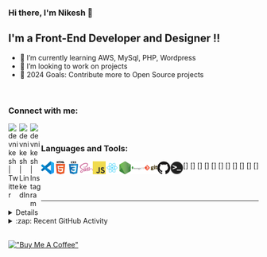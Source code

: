 ### Hi there, I'm Nikesh 👋

## I'm a Front-End Developer and Designer !!

- 🌱 I’m currently learning AWS, MySql, PHP, Wordpress
- 👯 I’m looking to work on projects
- 🥅 2024 Goals: Contribute more to Open Source projects

<br />

### Connect with me:

[<img align="left" alt="devnikesh | Twitter" width="22px" src="https://cdn.jsdelivr.net/npm/simple-icons@v3/icons/twitter.svg" />][twitter]
[<img align="left" alt="devnikesh | LinkedIn" width="22px" src="https://cdn.jsdelivr.net/npm/simple-icons@v3/icons/linkedin.svg" />][linkedin]
[<img align="left" alt="devnikesh | Instagram" width="22px" src="https://cdn.jsdelivr.net/npm/simple-icons@v3/icons/instagram.svg" />][instagram]

<br />

### Languages and Tools:

[<img align="left" alt="Visual Studio Code" width="26px" src="https://raw.githubusercontent.com/github/explore/80688e429a7d4ef2fca1e82350fe8e3517d3494d/topics/visual-studio-code/visual-studio-code.png" />]
[<img align="left" alt="HTML5" width="26px" src="https://raw.githubusercontent.com/github/explore/80688e429a7d4ef2fca1e82350fe8e3517d3494d/topics/html/html.png" />]
[<img align="left" alt="CSS3" width="26px" src="https://raw.githubusercontent.com/github/explore/80688e429a7d4ef2fca1e82350fe8e3517d3494d/topics/css/css.png" />]
[<img align="left" alt="Sass" width="26px" src="https://raw.githubusercontent.com/github/explore/80688e429a7d4ef2fca1e82350fe8e3517d3494d/topics/sass/sass.png" />]
[<img align="left" alt="JavaScript" width="26px" src="https://raw.githubusercontent.com/github/explore/80688e429a7d4ef2fca1e82350fe8e3517d3494d/topics/javascript/javascript.png" />]
[<img align="left" alt="React" width="26px" src="https://raw.githubusercontent.com/github/explore/80688e429a7d4ef2fca1e82350fe8e3517d3494d/topics/react/react.png" />]
[<img align="left" alt="Node.js" width="26px" src="https://raw.githubusercontent.com/github/explore/80688e429a7d4ef2fca1e82350fe8e3517d3494d/topics/nodejs/nodejs.png" />]
[<img align="left" alt="MongoDB" width="26px" src="https://raw.githubusercontent.com/github/explore/80688e429a7d4ef2fca1e82350fe8e3517d3494d/topics/mongodb/mongodb.png" />]
[<img align="left" alt="Git" width="26px" src="https://raw.githubusercontent.com/github/explore/80688e429a7d4ef2fca1e82350fe8e3517d3494d/topics/git/git.png" />]
[<img align="left" alt="GitHub" width="26px" src="https://raw.githubusercontent.com/github/explore/78df643247d429f6cc873026c0622819ad797942/topics/github/github.png" />]
[<img align="left" alt="Terminal" width="26px" src="https://raw.githubusercontent.com/github/explore/80688e429a7d4ef2fca1e82350fe8e3517d3494d/topics/terminal/terminal.png" />]

<br />
<br />

---
<details>
  Contributing to [Food Oasis](https://github.com/hackforla/food-oasis) as a Front End Developer.
  Coding Portfolio Site
</details>



<details>
  <summary>:zap: Recent GitHub Activity</summary>
  
<!--START_SECTION:activity-->
1. 🗣 Commented on [#1208](https://github.com/hackforla/food-oasis/issues/1208) in [hackforla/food-oasis](https://github.com/hackforla/food-oasis/)
2. 🖐 Opened a Pull Request on [#1243](https://github.com/hackforla/food-oasis/pull/1243) in [hackforla/food-oasis](https://github.com/hackforla/food-oasis/)
3. 🗣 Commented on [#1208](https://github.com/hackforla/food-oasis/issues/1208) in [hackforla/food-oasis](https://github.com/hackforla/food-oasis/)
4. 🗣 Commented on [#11](https://github.com/darekkay/static-marks/issues/11) in [darekkay/static-marks](https://github.com/darekkay/static-marks/)
5. 🗣 Added Dark Mode Feature to a Bookmarking App [#11](https://github.com/darekkay/static-marks/issues/11) in [darekkay/static-marks](https://github.com/darekkay/static-marks/
6. 🖐 Opened a Pull Request on [#4](https://github.com/darekkay/static-marks-app/pull/4) in [darekkay/static-marks-app](https://github.com/darekkay/static-marks-app/)
7. 🖐 Opened a Pull Request on [#1323](https://github.com/slurpcode/slurp/pull/1323) in [slurpcode/slurp](https://github.com/slurpcode/slurp/)
<!--END_SECTION:activity-->

</details>

<br />

[!["Buy Me A Coffee"](https://www.buymeacoffee.com/assets/img/custom_images/orange_img.png)](https://www.buymeacoffee.com/devnikesh)


<!-- <details>
  <summary>:zap: GitHub Stats</summary>

  <img align="left" alt="Nikesh's GitHub Stats" src="" />

</details> -->

[linkedin]: https://linkedin.com/in/iamnikesh
[twitter]: https://twitter.com/officialnikesh
[instagram]: https://instagram.com/nikeshshresthaofficial
